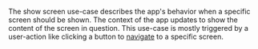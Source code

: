 The show screen use-case describes the app's behavior when a specific screen should be shown.
The context of the app updates to show the content of the screen in question. 
This use-case is mostly triggered by a user-action like clicking a button to 
[navigate](/use-case-human-navigate-to-screen_-screen) to a specific screen.


